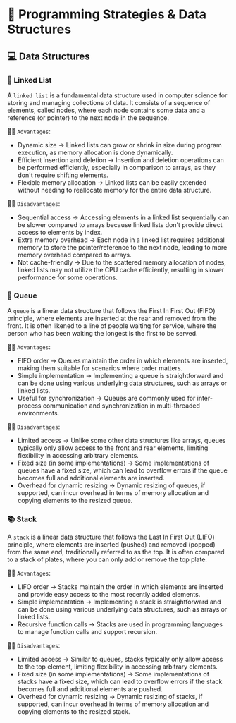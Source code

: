 # 🤔 Programming Strategies & Data Structures

## 💻 Data Structures

### 📝 Linked List

A `linked list` is a fundamental data structure used in computer science for storing and managing collections of data. It consists of a sequence of elements, called nodes, where each node contains some data and a reference (or pointer) to the next node in the sequence.

👍🏼 `Advantages`:
- Dynamic size -> Linked lists can grow or shrink in size during program execution, as memory allocation is done dynamically.
- Efficient insertion and deletion -> Insertion and deletion operations can be performed efficiently, especially in comparison to arrays, as they don't require shifting elements.
- Flexible memory allocation -> Linked lists can be easily extended without needing to reallocate memory for the entire data structure.

👎🏼 `Disadvantages`:
- Sequential access -> Accessing elements in a linked list sequentially can be slower compared to arrays because linked lists don't provide direct access to elements by index.
- Extra memory overhead -> Each node in a linked list requires additional memory to store the pointer/reference to the next node, leading to more memory overhead compared to arrays.
- Not cache-friendly -> Due to the scattered memory allocation of nodes, linked lists may not utilize the CPU cache efficiently, resulting in slower performance for some operations.

### 🚦 Queue

A `queue` is a linear data structure that follows the First In First Out (FIFO) principle, where elements are inserted at the rear and removed from the front. It is often likened to a line of people waiting for service, where the person who has been waiting the longest is the first to be served.

👍🏼 `Advantages`:
- FIFO order -> Queues maintain the order in which elements are inserted, making them suitable for scenarios where order matters.
- Simple implementation -> Implementing a queue is straightforward and can be done using various underlying data structures, such as arrays or linked lists.
- Useful for synchronization -> Queues are commonly used for inter-process communication and synchronization in multi-threaded environments.

👎🏼 `Disadvantages`:
- Limited access -> Unlike some other data structures like arrays, queues typically only allow access to the front and rear elements, limiting flexibility in accessing arbitrary elements.
- Fixed size (in some implementations) -> Some implementations of queues have a fixed size, which can lead to overflow errors if the queue becomes full and additional elements are inserted.
- Overhead for dynamic resizing -> Dynamic resizing of queues, if supported, can incur overhead in terms of memory allocation and copying elements to the resized queue.

### 📚 Stack

A `stack` is a linear data structure that follows the Last In First Out (LIFO) principle, where elements are inserted (pushed) and removed (popped) from the same end, traditionally referred to as the top. It is often compared to a stack of plates, where you can only add or remove the top plate.

👍🏼 `Advantages`:
- LIFO order -> Stacks maintain the order in which elements are inserted and provide easy access to the most recently added elements.
- Simple implementation -> Implementing a stack is straightforward and can be done using various underlying data structures, such as arrays or linked lists.
- Recursive function calls -> Stacks are used in programming languages to manage function calls and support recursion.

👎🏼 `Disadvantages`:
- Limited access -> Similar to queues, stacks typically only allow access to the top element, limiting flexibility in accessing arbitrary elements.
- Fixed size (in some implementations) -> Some implementations of stacks have a fixed size, which can lead to overflow errors if the stack becomes full and additional elements are pushed.
- Overhead for dynamic resizing -> Dynamic resizing of stacks, if supported, can incur overhead in terms of memory allocation and copying elements to the resized stack.